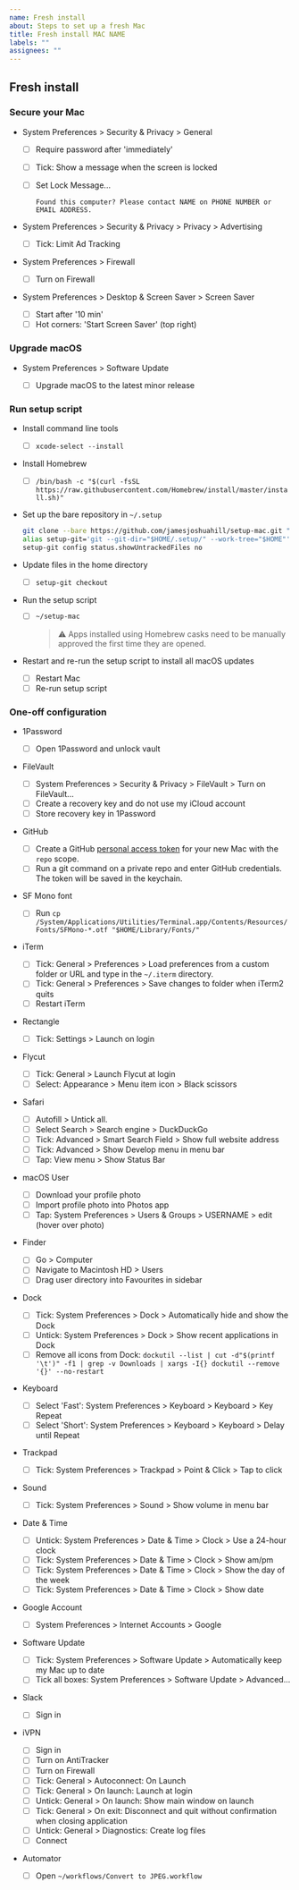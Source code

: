 ```yaml
---
name: Fresh install
about: Steps to set up a fresh Mac
title: Fresh install MAC NAME
labels: ""
assignees: ""
---
```


## Fresh install

### Secure your Mac

- System Preferences > Security & Privacy > General

  - [ ] Require password after 'immediately'
  - [ ] Tick: Show a message when the screen is locked
  - [ ] Set Lock Message...

    `Found this computer? Please contact NAME on PHONE NUMBER or EMAIL ADDRESS.`

- System Preferences > Security & Privacy > Privacy > Advertising

  - [ ] Tick: Limit Ad Tracking

- System Preferences > Firewall

  - [ ] Turn on Firewall

- System Preferences > Desktop & Screen Saver > Screen Saver
  - [ ] Start after '10 min'
  - [ ] Hot corners: 'Start Screen Saver' (top right)

### Upgrade macOS

- System Preferences > Software Update

  - [ ] Upgrade macOS to the latest minor release

### Run setup script

- Install command line tools

  - [ ] `xcode-select --install`

- Install Homebrew

  - [ ] `/bin/bash -c "$(curl -fsSL https://raw.githubusercontent.com/Homebrew/install/master/install.sh)"`

- Set up the bare repository in `~/.setup`

  ```bash
  git clone --bare https://github.com/jamesjoshuahill/setup-mac.git "$HOME/.setup/"
  alias setup-git='git --git-dir="$HOME/.setup/" --work-tree="$HOME"'
  setup-git config status.showUntrackedFiles no
  ```

- Update files in the home directory

  - [ ] `setup-git checkout`

- Run the setup script

  - [ ] `~/setup-mac`
    > ⚠️ Apps installed using Homebrew casks need to be manually approved the
    > first time they are opened.

- Restart and re-run the setup script to install all macOS updates
  - [ ] Restart Mac
  - [ ] Re-run setup script

### One-off configuration

- 1Password

  - [ ] Open 1Password and unlock vault

- FileVault

  - [ ] System Preferences > Security & Privacy > FileVault > Turn on FileVault...
  - [ ] Create a recovery key and do not use my iCloud account
  - [ ] Store recovery key in 1Password

- GitHub

  - [ ] Create a GitHub [personal access token](https://help.github.com/en/articles/creating-a-personal-access-token-for-the-command-line) for your new Mac with the `repo` scope.
  - [ ] Run a git command on a private repo and enter GitHub credentials. The token will be saved in the keychain.

- SF Mono font

  - [ ] Run `cp /System/Applications/Utilities/Terminal.app/Contents/Resources/Fonts/SFMono-*.otf "$HOME/Library/Fonts/"`

- iTerm

  - [ ] Tick: General > Preferences > Load preferences from a custom folder or URL and type in the `~/.iterm` directory.
  - [ ] Tick: General > Preferences > Save changes to folder when iTerm2 quits
  - [ ] Restart iTerm

- Rectangle

  - [ ] Tick: Settings > Launch on login

- Flycut

  - [ ] Tick: General > Launch Flycut at login
  - [ ] Select: Appearance > Menu item icon > Black scissors

- Safari

  - [ ] Autofill > Untick all.
  - [ ] Select Search > Search engine > DuckDuckGo
  - [ ] Tick: Advanced > Smart Search Field > Show full website address
  - [ ] Tick: Advanced > Show Develop menu in menu bar
  - [ ] Tap: View menu > Show Status Bar

- macOS User

  - [ ] Download your profile photo
  - [ ] Import profile photo into Photos app
  - [ ] Tap: System Preferences > Users & Groups > USERNAME > edit (hover over photo)

- Finder

  - [ ] Go > Computer
  - [ ] Navigate to Macintosh HD > Users
  - [ ] Drag user directory into Favourites in sidebar

- Dock

  - [ ] Tick: System Preferences > Dock > Automatically hide and show the Dock
  - [ ] Untick: System Preferences > Dock > Show recent applications in Dock
  - [ ] Remove all icons from Dock: `dockutil --list | cut -d"$(printf '\t')" -f1 | grep -v Downloads | xargs -I{} dockutil --remove '{}' --no-restart`

- Keyboard

  - [ ] Select 'Fast': System Preferences > Keyboard > Keyboard > Key Repeat
  - [ ] Select 'Short': System Preferences > Keyboard > Keyboard > Delay until Repeat

- Trackpad

  - [ ] Tick: System Preferences > Trackpad > Point & Click > Tap to click

- Sound

  - [ ] Tick: System Preferences > Sound > Show volume in menu bar

- Date & Time

  - [ ] Untick: System Preferences > Date & Time > Clock > Use a 24-hour clock
  - [ ] Tick: System Preferences > Date & Time > Clock > Show am/pm
  - [ ] Tick: System Preferences > Date & Time > Clock > Show the day of the week
  - [ ] Tick: System Preferences > Date & Time > Clock > Show date

- Google Account

  - [ ] System Preferences > Internet Accounts > Google

- Software Update

  - [ ] Tick: System Preferences > Software Update > Automatically keep my Mac up to date
  - [ ] Tick all boxes: System Preferences > Software Update > Advanced...

- Slack

  - [ ] Sign in

- iVPN

  - [ ] Sign in
  - [ ] Turn on AntiTracker
  - [ ] Turn on Firewall
  - [ ] Tick: General > Autoconnect: On Launch
  - [ ] Tick: General > On launch: Launch at login
  - [ ] Untick: General > On launch: Show main window on launch
  - [ ] Tick: General > On exit: Disconnect and quit without confirmation when closing application
  - [ ] Untick: General > Diagnostics: Create log files
  - [ ] Connect

- Automator

  - [ ] Open `~/workflows/Convert to JPEG.workflow`
